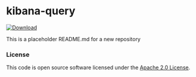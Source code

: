 
# kibana-query

 [ ![Download](https://api.bintray.com/packages/hmrc/releases/kibana-query/images/download.svg) ](https://bintray.com/hmrc/releases/kibana-query/_latestVersion)

This is a placeholder README.md for a new repository

### License

This code is open source software licensed under the [Apache 2.0 License]("http://www.apache.org/licenses/LICENSE-2.0.html").
